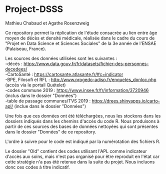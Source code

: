 # Project-DSSS

Mathieu Chabaud et Agathe Rosenzweig

Ce repository permet la réplication de l'étude consacrée au lien entre âge moyen de décès et densité médicale, réalisée dans le cadre du cours de "Projet en Data Science et Sciences Sociales" de la 3e année de l'ENSAE (Palaiseau, France).

Les sources des données utilisées sont les suivantes :
<br>-décès : https://www.data.gouv.fr/fr/datasets/fichier-des-personnes-decedees/
<br>-CartoSanté : https://cartosante.atlasante.fr/#c=indicator 
<br>-BPE, Filosofi et RFL : http://www.progedo-adisp.fr/enquetes_donloc.php (accès via le portail Quételet)
<br>-codes commune 2019 : https://www.insee.fr/fr/information/3720946 (inclus dans le dossier "Données")
<br>-table de passage communes/TVS 2019 : https://drees.shinyapps.io/carto-apl/ (inclue dans le dossier "Données")

Une fois que ces données ont été téléchargées, nous les stockons dans les dossiers indiqués dans les chemins d'accès du code R. Nous produisons à partir de ces sources des bases de données nettoyées qui sont présentes dans le dossier "Données" de ce repository.

L'ordre à suivre pour le code est indiqué par la numérotation des fichiers R.

Le dossier "Old" contient des codes utilisant l'APL comme indicateur d'accès aux soins, mais n'est pas organisé pour être reproduit en l'état car cette stratégie n'a pas été retenue dans la suite du projet. Nous incluons donc ces codes à titre indicatif.
